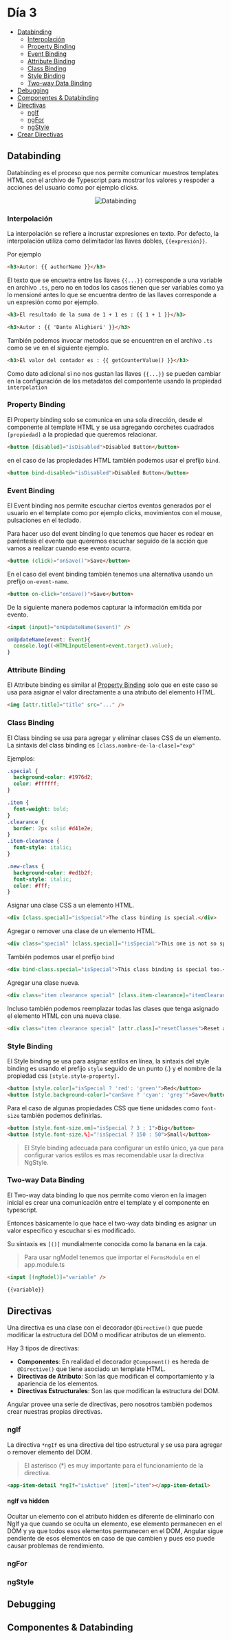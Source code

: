 # Día 3

- [Databinding](https://github.com/arias9306/capacitacion-angular/blob/master/dia3.md#Databinding)
  - [Interpolación](https://github.com/arias9306/capacitacion-angular/blob/master/dia3.md#Interpolación)
  - [Property Binding](https://github.com/arias9306/capacitacion-angular/blob/master/dia3.md#property-binding)
  - [Event Binding](https://github.com/arias9306/capacitacion-angular/blob/master/dia3.md#event-binding)
  - [Attribute Binding](https://github.com/arias9306/capacitacion-angular/blob/master/dia3.md#attribute-binding)
  - [Class Binding](https://github.com/arias9306/capacitacion-angular/blob/master/dia3.md#class-binding)
  - [Style Binding](https://github.com/arias9306/capacitacion-angular/blob/master/dia3.md#style-binding)
  - [Two-way Data Binding](https://github.com/arias9306/capacitacion-angular/blob/master/dia3.md#two-way-databinding)
- [Debugging](https://github.com/arias9306/capacitacion-angular/blob/master/dia3.md#debugging)
- [Componentes & Databinding](https://github.com/arias9306/capacitacion-angular/blob/master/dia3.md#componentes-&-databinding)
- [Directivas](https://github.com/arias9306/capacitacion-angular/blob/master/dia3.md#directivas)
  - [ngIf](https://github.com/arias9306/capacitacion-angular/blob/master/dia3.md#ngif)
  - [ngFor](https://github.com/arias9306/capacitacion-angular/blob/master/dia3.md#ngfor)
  - [ngStyle](https://github.com/arias9306/capacitacion-angular/blob/master/dia3.md#ngstyle)
- [Crear Directivas](https://github.com/arias9306/capacitacion-angular/blob/master/dia3.md#crear-directivas)

## Databinding

Databinding es el proceso que nos permite comunicar muestros templates HTML con el archivo de Typescript para mostrar los valores y respoder a acciones del usuario como por ejemplo clicks.

<p align="center">
    <img src="https://raw.githubusercontent.com/arias9306/capacitacion-angular/master/img/databinding.jpg" alt="Databinding" />
</p>

### Interpolación

La interpolación se refiere a incrustar expresiones en texto. Por defecto, la interpolación utiliza como delimitador las llaves dobles, `{{expresión}}`.

Por ejemplo

```html
<h3>Autor: {{ authorName }}</h3>
```

El texto que se encuetra entre las llaves `{{...}}` corresponde a una variable en archivo `.ts`, pero no en todos los casos tienen que ser variables como ya lo mensioné antes lo que se encuentra dentro de las llaves corresponde a un expresión como por ejemplo.

```html
<h3>El resultado de la suma de 1 + 1 es : {{ 1 + 1 }}</h3>
```

```html
<h3>Autor : {{ 'Dante Alighieri' }}</h3>
```

También podemos invocar metodos que se encuentren en el archivo `.ts` como se ve en el siguiente ejemplo.

```html
<h3>El valor del contador es : {{ getCounterValue() }}</h3>
```

Como dato adicional si no nos gustan las llaves `{{...}}` se pueden cambiar en la configuración de los metadatos del compontente usando la propiedad `interpolation`

### Property Binding

El Property binding solo se comunica en una sola dirección, desde el componente al template HTML y se usa agregando corchetes cuadrados `[propiedad]` a la propiedad que queremos relacionar.

```html
<button [disabled]="isDisabled">Disabled Button</button>
```

en el caso de las propiedades HTML también podemos usar el prefijo `bind`.

```html
<button bind-disabled="isDisabled">Disabled Button</button>
```

### Event Binding

El Event binding nos permite escuchar ciertos eventos generados por el usuario en el template como por ejemplo clicks, movimientos con el mouse, pulsaciones en el teclado.

Para hacer uso del event binding lo que tenemos que hacer es rodear en paréntesis el evento que queremos escuchar seguido de la acción que vamos a realizar cuando ese evento ocurra.

```html
<button (click)="onSave()">Save</button>
```

En el caso del event binding también tenemos una alternativa usando un prefijo `on-event-name`.

```html
<button on-click="onSave()">Save</button>
```

De la siguiente manera podemos capturar la información emitida por evento.

```html
<input (input)="onUpdateName($event)" />
```

```typescript
onUpdateName(event: Event){
  console.log((<HTMLInputElement>event.target).value);
}
```

### Attribute Binding

El Attribute binding es similar al [Property Binding](https://github.com/arias9306/capacitacion-angular/blob/master/dia3.md#property-binding) solo que en este caso se usa para asignar el valor directamente a una atributo del elemento HTML.

```html
<img [attr.title]="title" src="..." />
```

### Class Binding

El Class binding se usa para agregar y eliminar clases CSS de un elemento. La sintaxis del class binding es `[class.nombre-de-la-clase]="exp"`

Ejemplos:

```css
.special {
  background-color: #1976d2;
  color: #ffffff;
}

.item {
  font-weight: bold;
}
.clearance {
  border: 2px solid #d41e2e;
}
.item-clearance {
  font-style: italic;
}

.new-class {
  background-color: #ed1b2f;
  font-style: italic;
  color: #fff;
}
```

Asignar una clase CSS a un elemento HTML.

```html
<div [class.special]="isSpecial">The class binding is special.</div>
```

Agregar o remover una clase de un elemento HTML.

```html
<div class="special" [class.special]="!isSpecial">This one is not so special.</div>
```

También podemos usar el prefijo `bind`

```html
<div bind-class.special="isSpecial">This class binding is special too.</div>
```

Agregar una clase nueva.

```html
<div class="item clearance special" [class.item-clearance]="itemClearance">Add another class</div>
```

Incluso también podemos reemplazar todas las clases que tenga asignado el elemento HTML con una nueva clase.

```html
<div class="item clearance special" [attr.class]="resetClasses">Reset all classes at once</div>
```

### Style Binding

El Style binding se usa para asignar estilos en línea, la sintaxis del style binding es usando el prefijo `style` seguido de un punto (.) y el nombre de la propiedad css `[style.style-property].`

```html
<button [style.color]="isSpecial ? 'red': 'green'">Red</button>
<button [style.background-color]="canSave ? 'cyan': 'grey'">Save</button>
```

Para el caso de algunas propiedades CSS que tiene unidades como `font-size` también podemos definirlas.

```html
<button [style.font-size.em]="isSpecial ? 3 : 1">Big</button>
<button [style.font-size.%]="!isSpecial ? 150 : 50">Small</button>
```

> El Style binding adecuada para configurar un estilo único, ya que para configurar varios estilos es mas recomendable usar la directiva NgStyle.

### Two-way Data Binding

El Two-way data binding lo que nos permite como vieron en la imagen inicial es crear una comunicación entre el template y el componente en typescript.

Entonces básicamente lo que hace el two-way data binding es asignar un valor especifico y escuchar si es modificado.

Su sintaxis es `[()]` mundialmente conocida como la banana en la caja.

> Para usar ngModel tenemos que importar el `FormsModule` en el app.module.ts

```html
<input [(ngModel)]="variable" />

{{variable}}
```

## Directivas

Una directiva es una clase con el decorador `@Directive()` que puede modificar la estructura del DOM o modificar atributos de un elemento.

Hay 3 tipos de directivas:

* **Componentes**: En realidad el decorador `@Component()` es hereda de `@Directive()` que tiene asociado un template HTML.
* **Directivas de Atributo**: Son las que modifican el comportamiento y la apariencia de los elementos.
* **Directivas Estructurales**: Son las que modifican la estructura del DOM.

Angular provee una serie de directivas, pero nosotros también podemos crear nuestras propias directivas.

### ngIf

La directiva `*ngIf` es una directiva del tipo estructural y se usa para agregar o remover elemento del DOM.

> El asterisco (*) es muy importante para el funcionamiento de la directiva.

``` html
<app-item-detail *ngIf="isActive" [item]="item"></app-item-detail>
```

#### ngIf vs hidden

Ocultar un elemento con el atributo hidden es diferente de eliminarlo con NgIf ya que cuando se oculta un elemento, ese elemento permanecen en el DOM y ya que todos esos elementos permanecen en el DOM, Angular sigue pendiente de esos elementos en caso de que cambien y pues eso puede causar problemas de rendimiento.

### ngFor

### ngStyle

## Debugging

## Componentes & Databinding
